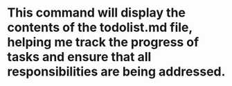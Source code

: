 # This command will display the contents of the todolist.md file, helping me track the progress of tasks and ensure that all responsibilities are being addressed.
